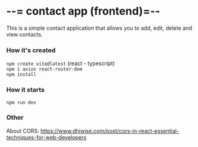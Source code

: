 # --= contact app (frontend)=--

This is a simple contact application that allows you to add, edit, delete and view contacts.

### How it's created

```npm create vite@latest```                (react - typescript)
<br/>```npm i axios react-router-dom```
<br/>```npm install```

### How it starts

```npm run dev```

### Other

About CORS: https://www.dhiwise.com/post/cors-in-react-essential-techniques-for-web-developers

